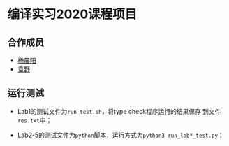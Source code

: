 # 编译实习2020课程项目

## 合作成员

- [杨晨阳](https://github.com/malusamayo)
- [袁野](https://github.com/yuanyehome)

## 运行测试

- Lab1的测试文件为`run_test.sh`，将type check程序运行的结果保存
到文件`res.txt`中；

- Lab2-5的测试文件为`python`脚本，运行方式为`python3 run_lab*_test.py`；
